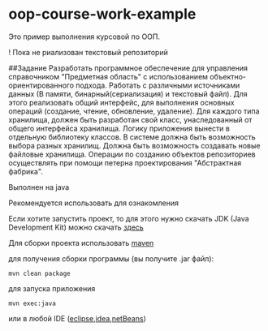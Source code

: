 oop-course-work-example
=======================

Это пример выполнения курсовой по ООП.

! Пока не риализован текстовый репозиторий

##Задание
Разработать программное обеспечение для управления справочником "Предметная область" с использованием объектно-ориентированного подхода.
Работать с различными источниками данных (В памяти, бинарный(сериализация) и текстовый файл). Для этого реализовать общий интерфейс, для выполнения основных операций (создание,
 чтение, обновление, удаление). Для каждого типа хранилища, должен быть разработан свой класс, 
унаследованный от общего интерфейса хранилища. Логику приложения вынести в отдельную 
библиотеку классов. В системе должна быть возможность выбора разных хранилищ. Должна 
быть возможность создавать новые файловые хранилища. Операции по созданию объектов 
репозиториев осуществлять при помощи петерна проектирования "Абстрактная фабрика".


Выполнен на java

Рекомендуется использовать для ознакомления

Если хотите запустить проект, то для этого нужно скачать JDK (Java Development Kit) можно скачать [здесь](http://www.oracle.com/technetwork/java/javase/downloads/index.html)

Для сборки проекта использовать [maven](http://maven.apache.org/)

для получения сборки программы (вы получите .jar файл):
```
mvn clean package
```

для запуска приложения
```
mvn exec:java
```
или в любой IDE ([eclipse](https://www.eclipse.org/downloads/),[idea](https://www.jetbrains.com/idea/download/),[netBeans](https://netbeans.org/))
